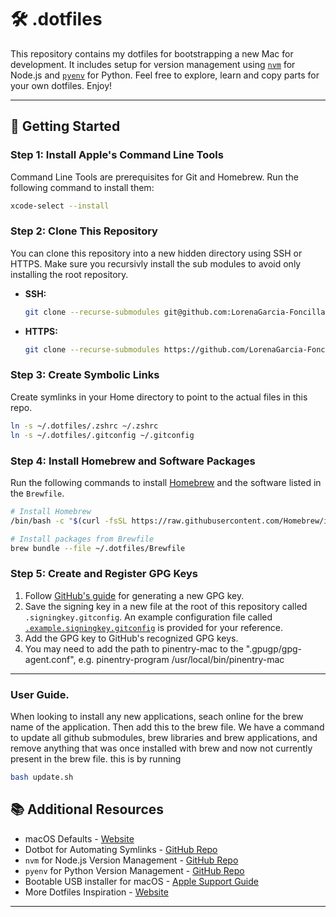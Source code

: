 # 🛠 .dotfiles

This repository contains my dotfiles for bootstrapping a new Mac for development. It includes setup for version management using [`nvm`](https://github.com/nvm-sh/nvm) for Node.js and [`pyenv`](https://github.com/pyenv/pyenv) for Python. Feel free to explore, learn and copy parts for your own dotfiles. Enjoy!

---

## 🚀 Getting Started

### Step 1: Install Apple's Command Line Tools

Command Line Tools are prerequisites for Git and Homebrew. Run the following command to install them:

```zsh
xcode-select --install
```

### Step 2: Clone This Repository

You can clone this repository into a new hidden directory using SSH or HTTPS. Make sure you recursivly install the sub modules to avoid only installing the root repository.

- **SSH:**

  ```zsh
  git clone --recurse-submodules git@github.com:LorenaGarcia-Foncillas/.dotfiles.git ~/.dotfiles
  ```

- **HTTPS:**
  ```zsh
  git clone --recurse-submodules https://github.com/LorenaGarcia-Foncillas/.dotfiles.git ~/.dotfiles
  ```

### Step 3: Create Symbolic Links

Create symlinks in your Home directory to point to the actual files in this repo.

```zsh
ln -s ~/.dotfiles/.zshrc ~/.zshrc
ln -s ~/.dotfiles/.gitconfig ~/.gitconfig
```

### Step 4: Install Homebrew and Software Packages

Run the following commands to install [Homebrew](https://brew.sh/) and the software listed in the `Brewfile`.

```zsh
# Install Homebrew
/bin/bash -c "$(curl -fsSL https://raw.githubusercontent.com/Homebrew/install/HEAD/install.sh)"

# Install packages from Brewfile
brew bundle --file ~/.dotfiles/Brewfile
```

### Step 5: Create and Register GPG Keys

1. Follow [GitHub's guide](https://docs.github.com/en/authentication/managing-commit-signature-verification/generating-a-new-gpg-key) for generating a new GPG key.
2. Save the signing key in a new file at the root of this repository called `.signingkey.gitconfig`. An example configuration file called [`.example.signingkey.gitconfig`](./.example.signingkey.gitconfig) is provided for your reference.
3. Add the GPG key to GitHub's recognized GPG keys.
4. You may need to add the path to pinentry-mac to the ".gpugp/gpg-agent.conf", e.g. pinentry-program /usr/local/bin/pinentry-mac

---

### User Guide.

When looking to install any new applications, seach online for the brew name of the application. Then add this to the brew file.
We have a command to update all github submodules, brew libraries and brew applications, and remove anything that was once installed with brew and now not currently present in the brew file. this is by running
```bash
bash update.sh
```

## 📚 Additional Resources

- macOS Defaults - [Website](https://macos-defaults.com/#%F0%9F%99%8B-what-s-a-defaults-command)
- Dotbot for Automating Symlinks - [GitHub Repo](https://github.com/anishathalye/dotbot)
- `nvm` for Node.js Version Management - [GitHub Repo](https://github.com/nvm-sh/nvm)
- `pyenv` for Python Version Management - [GitHub Repo](https://github.com/pyenv/pyenv)
- Bootable USB installer for macOS - [Apple Support Guide](https://support.apple.com/en-us/HT201372)
- More Dotfiles Inspiration - [Website](https://dotfiles.github.io/)

---
